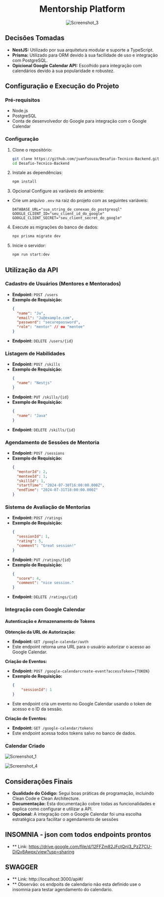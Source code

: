 <div align="center">
    
# Mentorship Platform

![Screenshot_3](https://github.com/user-attachments/assets/873c3566-2212-46da-98aa-46c444a29314)

</div>

## Decisões Tomadas
- **NestJS:** Utilizado por sua arquitetura modular e suporte a TypeScript.
- **Prisma:** Utilizado para ORM devido à sua facilidade de uso e integração com PostgreSQL.
- **Opicional Google Calendar API:** Escolhido para integração com calendários devido à sua popularidade e robustez.

## Configuração e Execução do Projeto

### Pré-requisitos
- Node.js
- PostgreSQL
- Conta de desenvolvedor do Google para integração com o Google Calendar

### Configuração
1. Clone o repositório:
    ```sh
    git clone https://github.com/juanfsouza/Desafio-Tecnico-Backend.git
    cd Desafio-Tecnico-Backend
    ```

2. Instale as dependências:
    ```sh
    npm install
    ```

3. Opcional Configure as variáveis de ambiente:
- Crie um arquivo `.env` na raiz do projeto com as seguintes variáveis:
    ```
    DATABASE_URL="sua_string_de_conexao_do_postgresql"
    GOOGLE_CLIENT_ID="seu_client_id_do_google"
    GOOGLE_CLIENT_SECRET="seu_client_secret_do_google"
    ```

4. Execute as migrações do banco de dados:
    ```sh
    npx prisma migrate dev
    ```

5. Inicie o servidor:
    ```sh
    npm run start:dev
    ```

## Utilização da API

### Cadastro de Usuários (Mentores e Mentorados)
- **Endpoint:** `POST /users`
- **Exemplo de Requisição:**
    ```json
    {
      "name": "Ju",
      "email": "Ju@example.com",
      "password": "securepassword",
      "role": "mentor" // ou "mentee"
    }
    ```
- **Endpoint:** `DELETE /users/{id}`

### Listagem de Habilidades
- **Endpoint:** `POST /skills`
- **Exemplo de Requisição:**
    ```json
    {
      "name": "Nestjs"
    }
    ```
- **Endpoint:** `PUT /skills/{id}`
- **Exemplo de Requisição:**
    ```json
    {
      "name": "Java"
    }
    ```
- **Endpoint:** `DELETE /skills/{id}`

### Agendamento de Sessões de Mentoria
- **Endpoint:** `POST /sessions`
- **Exemplo de Requisição:**
    ```json
    {
      "mentorId": 2,
      "menteeId": 1,
      "skillId": 1,
      "startTime": "2024-07-30T16:00:00.000Z",
      "endTime": "2024-07-31T18:00:00.000Z"
    }
    ```

### Sistema de Avaliação de Mentorias
- **Endpoint:** `POST /ratings`
- **Exemplo de Requisição:**
    ```json
    {
      "sessionId": 1,
      "rating": 5,
      "comment": "Great session!"
    }
    ```
- **Endpoint:** `PUT /ratings/{id}`
- **Exemplo de Requisição:**
    ```json
    {
      "score": 4,
      "comment": "nice session."
    }
    ```
- **Endpoint:** `DELETE /ratings/{id}`
  
### Integração com Google Calendar

#### Autenticação e Armazenamento de Tokens
**Obtenção da URL de Autorização:**
- **Endpoint:** `GET /google-calendar/auth`
- Este endpoint retorna uma URL para o usuário autorizar o acesso ao Google Calendar.

**Criação de Eventos:**
- **Endpoint:** `POST /google-calendarcreate-event?accessToken={TOKEN}`
- **Exemplo de Requisição:**
     ```json
     {
         "sessionId": 1
     }
     ```
- Este endpoint cria um evento no Google Calendar usando o token de acesso e o ID da sessão.

**Criação de Eventos:**
- **Endpoint:** `GET /google-calendar/tokens`
- Este endpoint acessa todos tokens salvo no banco de dados.

### Calendar Criado
![Screenshot_1](https://github.com/user-attachments/assets/d19541db-d64e-4cc7-a086-87a0a67279ed)

![Screenshot_4](https://github.com/user-attachments/assets/4d74dbdd-f390-43ec-80fa-fcebd3000e43)
</br>

## Considerações Finais
- **Qualidade do Código:** Segui boas práticas de programação, incluindo Clean Code e Clean Architecture.
- **Documentação:** Esta documentação cobre todas as funcionalidades e explica como configurar e utilizar a API.
- **Opcional:** A integração com o Google Calendar foi uma escolha estratégica para facilitar o agendamento de sessões

## INSOMNIA - json com todos endpoints prontos
- ** Link: https://drive.google.com/file/d/12FFZm82JFctQnI3_PzZ7CU-DiQv8Awpx/view?usp=sharing

## SWAGGER
- ** Link: http://localhost:3000/api#/
- ** Observão: os endpoits de calendario não esta definido use o insomnia para testar agendamento do calendario.

